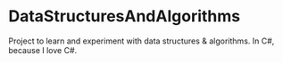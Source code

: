 # DataStructuresAndAlgorithms
Project to learn and experiment with data structures & algorithms.
In C#, because I love C#.
